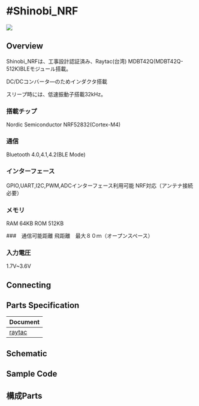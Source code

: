 # #Shinobi_NRF

![](/img/Shinobi/Shinobi.JPG)
<!--COLORME-->

## Overview

Shinobi_NRFは、工事設計認証済み、Raytac(台湾) MDBT42Q(MDBT42Q-512K)BLEモジュール搭載。

DC/DCコンバータ―のためインダクタ搭載

スリープ時には、低速振動子搭載32kHz。

### 搭載チップ

Nordic Semiconductor NRF52832(Cortex-M4)

### 通信
Bluetooth 4.0,4.1,4.2(BLE Mode)

### インターフェース
GPIO,UART,I2C,PWM,ADCインターフェース利用可能
NRF対応（アンテナ接続必要）

### メモリ
RAM 64KB
ROM 512KB

###　通信可能距離
飛距離　最大８０ｍ（オープンスペース）

### 入力電圧

1.7V~3.6V


## Connecting

## Parts Specification
| Document |
|:--|
| [raytac](http://www.raytac.com/products.php?subid=55) |

## Schematic

## Sample Code

## 構成Parts
